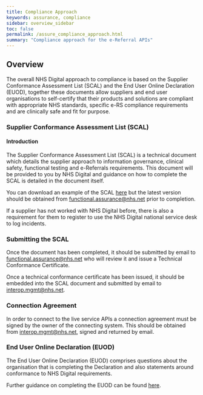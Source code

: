 ```yaml
---
title: Compliance Approach
keywords: assurance, compliance
sidebar: overview_sidebar
toc: false
permalink: /assure_compliance_approach.html
summary: "Compliance approach for the e-Referral APIs"
---
```


## Overview

The overall NHS Digital approach to compliance is based on the Supplier Conformance Assessment List (SCAL) and the End User Online Declaration (EUOD), together these documents allow suppliers and end user organisations to self-certify that their products and solutions are compliant with appropriate NHS standards, specific e-RS compliance requirements and are clinically safe and fit for purpose.

### Supplier Conformance Assessment List (SCAL)  

#### Introduction

The Supplier Conformance Assessment List (SCAL) is a technical document which details the supplier approach to information governance, clinical safety, functional testing and e-Referrals requirements. This document will be provided to you by NHS Digital and guidance on how to complete the SCAL is detailed in the document itself.

You can download an example of the SCAL [here](downloads/agreements/SCAL_vsn2.0.xlsx) but the latest version should be obtained from [functional.assurance@nhs.net](mailto:functional.assurance@nhs.net) prior to completion.

If a supplier has not worked with NHS Digital before, there is also a requirement for them to register to use the NHS Digital national service desk to log incidents.

### Submitting the SCAL
Once the document has been completed, it should be submitted by email to [functional.assurance@nhs.net](mailto:functional.assurance@nhs.net) who will review it and issue a Technical Conformance Certificate.

Once a technical conformance certificate has been issued, it should be embedded into the SCAL document and submitted by email to [interop.mgmt@nhs.net](mailto:interop.mgmt@nhs.net).  

### Connection Agreement
In order to connect to the live service APIs a connection agreement must be signed by the owner of the connecting system. This should be obtained from [interop.mgmt@nhs.net](mailto:interop.mgmt@nhs.net), signed and returned by email.  

### End User Online Declaration (EUOD)
The End User Online Declaration (EUOD) comprises questions about the organisation that is completing the Declaration and also statements around conformance to NHS Digital requirements.

Further guidance on completing the EUOD can be found [here](https://nhs-digital.citizenspace.com/onboarding/d72f6cc8/).
